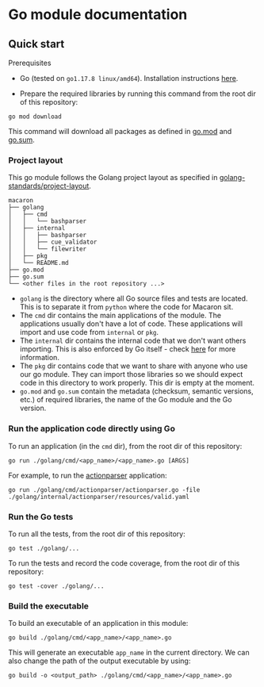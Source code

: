 # Go module documentation
## Quick start
Prerequisites
- Go (tested on `go1.17.8 linux/amd64`). Installation instructions [here](https://go.dev/doc/install).

- Prepare the required libraries by running this command from the root dir of this repository:
```
go mod download
```
This command will download all packages as defined in [go.mod](../../../go.mod) and [go.sum](../../../go.sum).

### Project layout
This go module follows the Golang project layout as specified in [golang-standards/project-layout](https://github.com/golang-standards/project-layout).

```
macaron
├── golang
│   ├── cmd
│   │   └── bashparser
│   ├── internal
│   │   ├── bashparser
│   │   ├── cue_validator
│   │   └── filewriter
│   ├── pkg
│   └── README.md
├── go.mod
├── go.sum
└── <other files in the root repository ...>
```

- `golang` is the directory where all Go source files and tests are located. This is to separate it from `python` where the code for Macaron sit.
- The `cmd` dir contains the main applications of the module. The applications usually don't have a lot of code. These applications will import and use code from `internal` or `pkg`.
- The `internal` dir contains the internal code that we don't want others importing. This is also enforced by Go itself - check [here](https://go.dev/doc/go1.4#internalpackages) for more information.
- The `pkg` dir contains code that we want to share with anyone who use our go module. They can import those libraries so we should expect code in this directory to work properly. This dir is empty at the moment.
- `go.mod` and `go.sum` contain the metadata (checksum, semantic versions, etc.) of required libraries, the name of the Go module and the Go version.

### Run the application code directly using Go
To run an application (in the `cmd` dir), from the root dir of this repository:
```
go run ./golang/cmd/<app_name>/<app_name>.go [ARGS]
```

For example, to run the [actionparser](./cmd/actionparser/README.md) application:
```
go run ./golang/cmd/actionparser/actionparser.go -file ./golang/internal/actionparser/resources/valid.yaml
```
### Run the Go tests

To run all the tests, from the root dir of this repository:
```
go test ./golang/...
```

To run the tests and record the code coverage, from the root dir of this repository:
```
go test -cover ./golang/...
```

### Build the executable
To build an executable of an application in this module:
```
go build ./golang/cmd/<app_name>/<app_name>.go
```
This will generate an executable `app_name` in the current directory. We can also change the path of the output executable by using:
```
go build -o <output_path> ./golang/cmd/<app_name>/<app_name>.go
```
